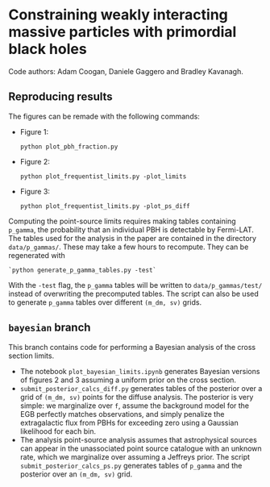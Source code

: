 # Constraining weakly interacting massive particles with primordial black holes

Code authors: Adam Coogan, Daniele Gaggero and Bradley Kavanagh.

## Reproducing results

The figures can be remade with the following commands:

* Figure 1:

    `python plot_pbh_fraction.py`

* Figure 2:

    `python plot_frequentist_limits.py -plot_limits`

* Figure 3:

    `python plot_frequentist_limits.py -plot_ps_diff`

Computing the point-source limits requires making tables containing `p_gamma`, the probability that an individual PBH is detectable by Fermi-LAT. The tables used for the analysis in the paper are contained in the directory `data/p_gammas/`. These may take a few hours to recompute. They can be regenerated with

    `python generate_p_gamma_tables.py -test`

With the `-test` flag, the `p_gamma` tables will be written to `data/p_gammas/test/` instead of overwriting the precomputed tables. The script can also be used to generate `p_gamma` tables over different `(m_dm, sv)` grids. 

## `bayesian` branch

This branch contains code for performing a Bayesian analysis of the cross section limits.
* The notebook `plot_bayesian_limits.ipynb` generates Bayesian versions of figures 2 and 3 assuming a uniform prior on the cross section.
* `submit_posterior_calcs_diff.py` generates tables of the posterior over a grid of `(m_dm, sv)` points for the diffuse analysis. The posterior is very simple: we marginalize over `f`, assume the background model for the EGB perfectly matches observations, and simply penalize the extragalactic flux from PBHs for exceeding zero using a Gaussian likelihood for each bin.
* The analysis point-source analysis assumes that astrophysical sources can appear in the unassociated point source catalogue with an unknown rate, which we marginalize over assuming a Jeffreys prior. The script `submit_posterior_calcs_ps.py` generates tables of `p_gamma` and the posterior over an `(m_dm, sv)` grid.

